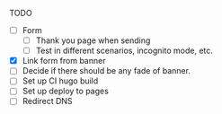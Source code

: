 TODO

* [ ] Form
  - [ ] Thank you page when sending
  - [ ] Test in different scenarios, incognito mode, etc.
* [x] Link form from banner
* [ ] Decide if there should be any fade of banner.
* [ ] Set up CI hugo build
* [ ] Set up deploy to pages
* [ ] Redirect DNS
